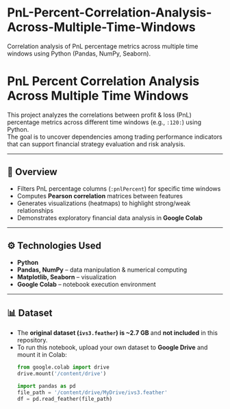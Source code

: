 # PnL-Percent-Correlation-Analysis-Across-Multiple-Time-Windows
Correlation analysis of PnL percentage metrics across multiple time windows using Python (Pandas, NumPy, Seaborn).

# PnL Percent Correlation Analysis Across Multiple Time Windows

This project analyzes the correlations between profit & loss (PnL) percentage metrics across different time windows (e.g., `:120:`) using Python.  
The goal is to uncover dependencies among trading performance indicators that can support financial strategy evaluation and risk analysis.

---

## 📌 Overview
- Filters PnL percentage columns (`:pnlPercent`) for specific time windows
- Computes **Pearson correlation** matrices between features
- Generates visualizations (heatmaps) to highlight strong/weak relationships
- Demonstrates exploratory financial data analysis in **Google Colab**

---

## ⚙️ Technologies Used
- **Python**  
- **Pandas, NumPy** – data manipulation & numerical computing  
- **Matplotlib, Seaborn** – visualization  
- **Google Colab** – notebook execution environment  

---

## 📊 Dataset
- The **original dataset (`ivs3.feather`) is ~2.7 GB** and **not included** in this repository.  
- To run this notebook, upload your own dataset to **Google Drive** and mount it in Colab:
  ```python
  from google.colab import drive
  drive.mount('/content/drive')

  import pandas as pd
  file_path = '/content/drive/MyDrive/ivs3.feather'
  df = pd.read_feather(file_path)

